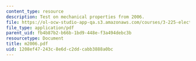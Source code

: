 ```yaml
---
content_type: resource
description: Test on mechanical properties from 2006.
file: https://ol-ocw-studio-app-qa.s3.amazonaws.com/courses/3-225-electronic-and-mechanical-properties-of-materials-fall-2007/1208ef47243c8e6dc2ddcabb3888a0bc_m2006.pdf
file_type: application/pdf
parent_uid: fb4b87b2-b66b-1bd9-448e-f3a494debc3b
resourcetype: Document
title: m2006.pdf
uid: 1208ef47-243c-8e6d-c2dd-cabb3888a0bc
---
```

